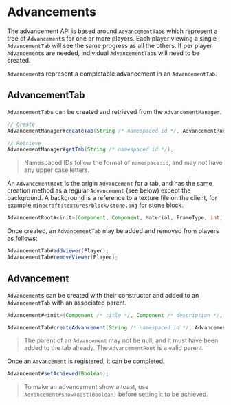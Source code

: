 # Advancements

The advancement API is based around `AdvancementTab`s which represent a tree of `Advancement`s for one or more players. Each player viewing a single `AdvancementTab` will see the same progress as all the others. If per player `Advancement`s are needed, individual `AdvancementTab`s will need to be created.

`Advancement`s represent a completable advancement in an `AdvancementTab`.

## AdvancementTab

`AdvancementTab`s can be created and retrieved from the `AdvancementManager`.

```java
// Create
AdvancementManager#createTab(String /* namespaced id */, AdvancementRoot);

// Retrieve
AdvancementManager#getTab(String /* namespaced id */);
```

> Namespaced IDs follow the format of `namespace:id`, and may not have any upper case letters.

An `AdvancementRoot` is the origin `Advancement` for a tab, and has the same creation method as a regular `Advancement` (see below) except the background. A background is a reference to a texture file on the client, for example `minecraft:textures/block/stone.png` for stone block.

```java
AdvancementRoot#<init>(Component, Component, Material, FrameType, int, int, String /* background */);
```

Once created, an `AdvancementTab` may be added and removed from players as follows:

```java
AdvancementTab#addViewer(Player);
AdvancementTab#removeViewer(Player);
```

## Advancement

`Advancement`s can be created with their constructor and added to an `AdvancementTab` with an associated parent.

```java
Advancement#<init>(Component /* title */, Component /* description */, Material, FrameType, int /* x */, int /* y */);

AdvancementTab#createAdvancement(String /* namespaced id */, Advancement /* to add */, Advancement /* parent */);
```

> The parent of an `Advancement` may not be null, and it must have been added to the tab already. The `AdvancementRoot` is a valid parent.

Once an `Advancement` is registered, it can be completed.

```java
Advancement#setAchieved(Boolean);
```

> To make an advancement show a toast, use `Advancement#showToast(Boolean)` before setting it to be achieved.
